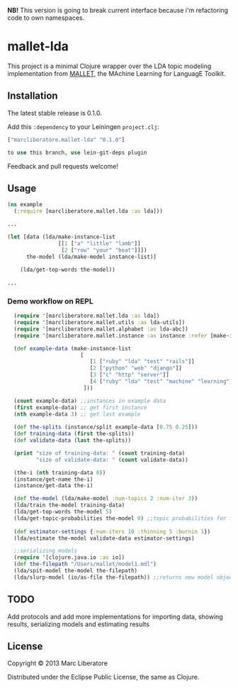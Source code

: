 
**NB!** This version is going to break current interface because i'm refactoring code to
own namespaces.

# mallet-lda

This project is a minimal Clojure wrapper over the LDA topic modeling
implementation from [MALLET], the MAchine Learning for LanguagE
Toolkit.

[MALLET]:http://mallet.cs.umass.edu/

## Installation

The latest stable release is 0.1.0.

Add this `:dependency` to your Leiningen `project.clj`:

```clojure
["marcliberatore.mallet-lda" "0.1.0"]

to use this branch, use lein-git-deps plugin
```

Feedback and pull requests welcome!

## Usage

```clojure
(ns example
  (:require [marcliberatore.mallet.lda :as lda]))

...

(let [data (lda/make-instance-list 
				[[1 ["a" "little" "lamb"]]  
            	 [2 ["row" "your" "boat"]]])
  	  the-model (lda/make-model instance-list)]
  	  
	(lda/get-top-words the-model))
  
...
```

### Demo workflow on REPL

```clojure
  (require '[marcliberatore.mallet.lda :as lda])
  (require '[marcliberatore.mallet.utils :as lda-utils])
  (require '[marcliberatore.mallet.alphabet :as lda-abc])
  (require '[marcliberatore.mallet.instance :as instance :refer [make-instance-list]])

  (def example-data (make-instance-list 
                       [
                          [1 ["ruby" "lda" "test" "rails"]]
                          [2 ["python" "web" "django"]]
                          [3 ["c" "http" "server"]]
                          [4 ["ruby" "lda" "test" "machine" "learning"]]
                        ]))

  (count example-data) ;;instances in example data
  (first example-data) ;; get first instance
  (nth example-data 3) ;; get last example
  
  (def the-splits (instance/split example-data [0.75 0.25]))
  (def training-data (first the-splits))
  (def validate-data (last the-splits))

  (print "size of training-data: " (count training-data)
         "size of validate-data: " (count validate-data))

  (the-i (nth training-data 0))
  (instance/get-name the-i)
  (instance/get-data the-i)

  (def the-model (lda/make-model :num-topics 2 :num-iter 3))
  (lda/train the-model training-data)
  (lda/get-top-words the-model 5)
  (lda/get-topic-probabilities the-model 0) ;;topic probabilities for first training-instance
  
  (def estimator-settings {:num-iters 10 :thinning 5 :burnin 1}) 
  (lda/estimate the-model validate-data estimator-settings)

  ;;serializing models
  (require '[clojure.java.io :as io])
  (def the-filepath "/Users/mallet/model1.mdl")
  (lda/spit-model the-model the-filepath)
  (lda/slurp-model (io/as-file the-filepath)) ;;returns new model objects

```

## TODO

Add protocols and add more implementations for importing data, showing results, serializing models and estimating results

## License

Copyright © 2013 Marc Liberatore

Distributed under the Eclipse Public License, the same as Clojure.
